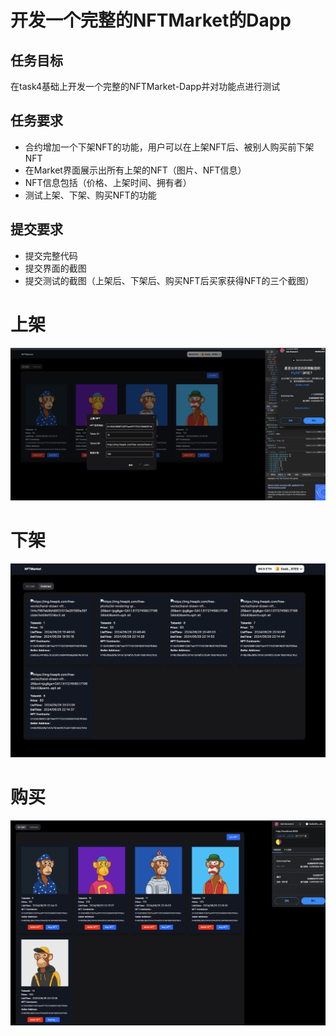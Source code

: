 # 开发一个完整的NFTMarket的Dapp
## 任务目标
在task4基础上开发一个完整的NFTMarket-Dapp并对功能点进行测试
## 任务要求
- 合约增加一个下架NFT的功能，用户可以在上架NFT后、被别人购买前下架NFT
- 在Market界面展示出所有上架的NFT（图片、NFT信息）
- NFT信息包括（价格、上架时间、拥有者）
- 测试上架、下架、购买NFT的功能
## 提交要求
- 提交完整代码
- 提交界面的截图
- 提交测试的截图（上架后、下架后、购买NFT后买家获得NFT的三个截图）

# 上架
![list](./assets/list.jpg)

# 下架
![delist](./assets/delist.jpg)

# 购买
![buy](./assets/buy.jpg)

